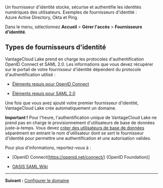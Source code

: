 Un fournisseur d'identité stocke, sécurise et authentifie les identités numériques des utilisateurs. Exemples de fournisseurs d'identité : Azure Active Directory, Okta et Ping.

Dans le menu, sélectionnez **Accueil** > **Gérer l'accès** > **Fournisseurs d'identité**.

## Types de fournisseurs d'identité


VantageCloud Lake prend en charge les protocoles d'authentification OpenID Connect et SAML 2.0. Les informations que vous devez récupérer sur le portail de votre fournisseur d'identité dépendent du protocole d'authentification utilisé :

-   [Éléments requis pour OpenID Connect](lfb1680194800865.md)


-   [Éléments requis pour SAML 2.0](dhs1680194823192.md)


Une fois que vous avez ajouté votre premier fournisseur d'identité, VantageCloud Lake crée automatiquement un domaine.

**Important !** Pour l'heure, l'authentification unique de VantageCloud Lake ne prend pas en charge le provisionnement d'utilisateurs de base de données juste-à-temps. Vous devez [créer des utilisateurs de base de données](wxe1659392685092.md) séparément en entrant le nom d'utilisateur dont se sert le fournisseur d'identité pour permettre une authentification et une autorisation valides.

Pour plus d'informations, reportez-vous à :

-   [OpenID Connect(https://openid.net/connect/) (OpenID Foundation)]


-   [OASIS SAML Wiki](https://wiki.oasis-open.org/security/FrontPage)


---

**Suivant :** [Configurer le domaine](ruf1680184116601.md)

